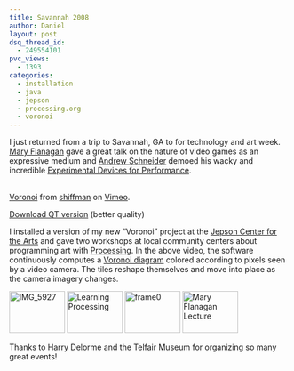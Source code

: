 ```yaml
---
title: Savannah 2008
author: Daniel
layout: post
dsq_thread_id:
  - 249554101
pvc_views:
  - 1393
categories:
  - installation
  - java
  - jepson
  - processing.org
  - voronoi
---
```

<p>I just returned from a trip to Savannah, GA to for technology and art week.   <a href="http://maryflanagan.com/default.htm">Mary Flanagan</a> gave a great talk on the nature of video games as an expressive medium and <a href="http://andrewjs.com/blog/">Andrew Schneider</a> demoed his wacky and incredible <a href="http://experimentaldevicesforperformance.com/">Experimental Devices for Performance</a>.  </p>
<p><object type="application/x-shockwave-flash" width="400" height="302" data="http://www.vimeo.com/moogaloop.swf?clip_id=653401&amp;server=www.vimeo.com&amp;fullscreen=1&amp;show_title=1&amp;show_byline=1&amp;show_portrait=0&amp;color=00ADEF"><param name="quality" value="best" /><param name="allowfullscreen" value="true" /><param name="scale" value="showAll" /><param name="movie" value="http://www.vimeo.com/moogaloop.swf?clip_id=653401&amp;server=www.vimeo.com&amp;fullscreen=1&amp;show_title=1&amp;show_byline=1&amp;show_portrait=0&amp;color=00ADEF" /></object><br /><a href="http://www.vimeo.com/653401/l:embed_653401">Voronoi</a> from <a href="http://www.vimeo.com/shiffman/l:embed_653401">shiffman</a> on <a href="http://vimeo.com/l:embed_653401">Vimeo</a>.</p>
<p><a href="http://www.vimeo.com/download/video:30024639">Download QT version</a> (better quality)</p>
<p>I installed a version of my new &#8220;Voronoi&#8221; project at the <a href="http://www.telfair.org/buildings/jepson.asp">Jepson Center for the Arts</a> and gave two workshops at local community centers about programming art with <a href="http://processing.org">Processing</a>.  In the above video, the software continuously computes a <a href="http://en.wikipedia.org/wiki/Voronoi_diagram">Voronoi diagram</a> colored according to pixels seen by a video camera.   The tiles reshape themselves and move into place as the camera imagery changes. </p>
<p><a href="http://www.flickr.com/photos/shiffman/2232918536/" title="IMG_5927 by shiffman, on Flickr"><img src="http://farm3.static.flickr.com/2125/2232918536_417f370417_t.jpg" width="100" height="75" alt="IMG_5927" /></a>  <a href="http://www.flickr.com/photos/shiffman/2232128365/" title="Learning Processing by shiffman, on Flickr"><img src="http://farm3.static.flickr.com/2184/2232128365_e72cd37df9_t.jpg" width="100" height="75" alt="Learning Processing" /></a> <a href="http://www.flickr.com/photos/shiffman/2232894983/" title="frame0 by shiffman, on Flickr"><img src="http://farm3.static.flickr.com/2217/2232894983_198296b776_t.jpg" width="100" height="75" alt="frame0" /></a> <a href="http://www.flickr.com/photos/shiffman/2232128731/" title="Mary Flanagan Lecture by shiffman, on Flickr"><img src="http://farm3.static.flickr.com/2116/2232128731_8d74b79a3c_t.jpg" width="100" height="75" alt="Mary Flanagan Lecture" /></a></p>
<p>Thanks to Harry Delorme and the Telfair Museum for organizing so many great events!</p>
